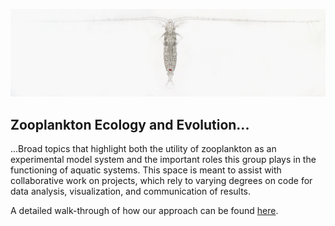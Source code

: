 ![](images/banner.jpg)

## Zooplankton Ecology and Evolution...

...Broad topics that highlight both the utility of zooplankton as an experimental model system and the important roles this group plays in the functioning of aquatic systems. This space is meant to assist with collaborative work on projects, which rely to varying degrees on code for data analysis, visualization, and communication of results.

A detailed walk-through of how our approach can be found [here](https://github.com/ZoopEcoEvo/.github/blob/main/pages/workflow.md).
